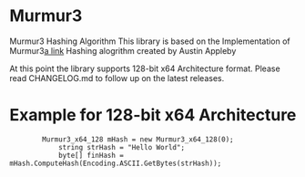 # Murmur3
Murmur3 Hashing Algorithm
This library is based on the Implementation of Murmur3[a link](https://github.com/aappleby/smhasher/wiki/MurmurHash3) Hashing alogrithm created by Austin Appleby 

At this point the library supports 128-bit x64 Architecture format.
Please read CHANGELOG.md to follow up on the latest releases.

# Example for 128-bit x64 Architecture

```
	    Murmur3_x64_128 mHash = new Murmur3_x64_128(0);
            string strHash = "Hello World";
            byte[] finHash = mHash.ComputeHash(Encoding.ASCII.GetBytes(strHash));
```
